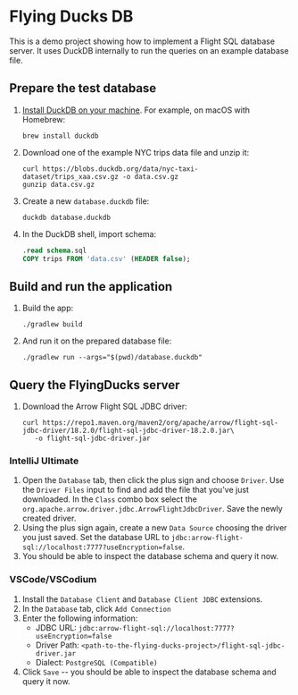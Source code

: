 # Flying Ducks DB

This is a demo project showing how to implement a Flight SQL database server.
It uses DuckDB internally to run the queries on an example database file.

## Prepare the test database

1. [Install DuckDB on your machine](https://duckdb.org/docs/installation/). For example, on macOS with Homebrew:

    ```shell
    brew install duckdb
    ```

2. Download one of the example NYC trips data file and unzip it:

    ```shell
    curl https://blobs.duckdb.org/data/nyc-taxi-dataset/trips_xaa.csv.gz -o data.csv.gz
    gunzip data.csv.gz
    ```

3. Create a new `database.duckdb` file:

    ```shell
    duckdb database.duckdb
    ```

4. In the DuckDB shell, import schema:

    ```sql
    .read schema.sql
    COPY trips FROM 'data.csv' (HEADER false);
    ```

## Build and run the application

1. Build the app:

    ```shell
    ./gradlew build
    ```

2. And run it on the prepared database file:

    ```shell
    ./gradlew run --args="$(pwd)/database.duckdb"
    ```

## Query the FlyingDucks server

1. Download the Arrow Flight SQL JDBC driver:

    ```shell
    curl https://repo1.maven.org/maven2/org/apache/arrow/flight-sql-jdbc-driver/18.2.0/flight-sql-jdbc-driver-18.2.0.jar\
       -o flight-sql-jdbc-driver.jar
    ```

### IntelliJ Ultimate

1. Open the `Database` tab, then click the plus sign and choose `Driver`.
   Use the `Driver Files` input to find and add the file that you've just downloaded.
   In the `Class` combo box select the `org.apache.arrow.driver.jdbc.ArrowFlightJdbcDriver`.
   Save the newly created driver.
2. Using the plus sign again, create a new `Data Source` choosing the driver you just saved.
   Set the database URL to `jdbc:arrow-flight-sql://localhost:7777?useEncryption=false`.
3. You should be able to inspect the database schema and query it now.

### VSCode/VSCodium

1. Install the `Database Client` and `Database Client JDBC` extensions.
2. In the `Database` tab, click `Add Connection`
3. Enter the following information:
   - JDBC URL: `jdbc:arrow-flight-sql://localhost:7777?useEncryption=false`
   - Driver Path: `<path-to-the-flying-ducks-project>/flight-sql-jdbc-driver.jar`
   - Dialect: `PostgreSQL (Compatible)`
4. Click `Save` -- you should be able to inspect the database schema and query it now.
